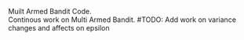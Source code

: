 Muilt Armed Bandit Code.  
Continous work on Multi Armed Bandit. 
#TODO: Add work on variance changes and affects on epsilon
